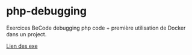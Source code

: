 # php-debugging

Exercices BeCode debugging php code + première utilisation de Docker dans un project.

[Lien des exe](https://josue-u.github.io/php-debugging/)